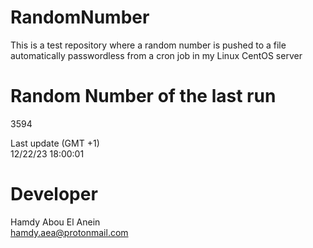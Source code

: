 # RandomNumber    
This is a test repository where a random number is pushed to a file automatically passwordless from a cron job in my Linux CentOS server    
# Random Number of the last run   
3594
      
Last update (GMT +1)    
12/22/23 18:00:01
# Developer    
Hamdy Abou El Anein   
hamdy.aea@protonmail.com
